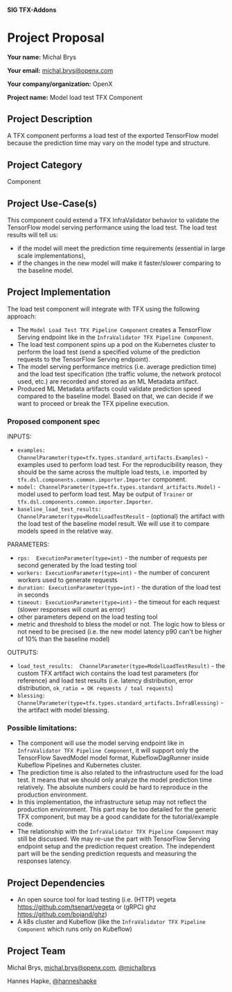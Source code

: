 #### SIG TFX-Addons
# Project Proposal

**Your name:** Michal Brys

**Your email:** michal.brys@openx.com

**Your company/organization:** OpenX

**Project name:** Model load test TFX Component

## Project Description
A TFX component performs a load test of the exported TensorFlow model because the prediction time may vary on the model type and structure.

## Project Category
Component

## Project Use-Case(s)
This component could extend a TFX InfraValidator behavior to validate the TensorFlow model serving performance using the load test.
The load test results will tell us:
* if the model will meet the prediction time requirements (essential in large scale implementations),
* if the changes in the new model will make it faster/slower comparing to the baseline model.

## Project Implementation
The load test component will integrate with TFX using the following approach:
* The `Model Load Test TFX Pipeline Component` creates a TensorFlow Serving endpoint like in the `InfraValidator TFX Pipeline Component`.
* The load test component spins up a pod on the Kubernetes cluster to perform the load test (send a specified volume of the prediction requests to the TensorFlow Serving endpoint).
* The model serving performance metrics (i.e. average prediction time) and the load test specification (the traffic volume, the network protocol used, etc.) are recorded and stored as an ML Metadata artifact.
* Produced ML Metadata artifacts could validate prediction speed compared to the baseline model. Based on that, we can decide if we want to proceed or break the TFX pipeline execution.

### Proposed component spec

INPUTS:
* `examples: ChannelParameter(type=tfx.types.standard_artifacts.Examples)` - examples used to perform load test. For the reproducibility reason, they should be the same across the multiple load tests, i.e. imported by `tfx.dsl.components.common.importer.Importer` component.
* `model: ChannelParameter(type=tfx.types.standard_artifacts.Model)` - model used to perform load test. May be output of `Trainer` or `tfx.dsl.components.common.importer.Importer`.
* `baseline_load_test_results:  ChannelParameter(type=ModelLoadTestResult` - (optional) the artifact with the load test of the baseline model result. We will use it to compare models speed in the relative way.

PARAMETERS:
* `rps:  ExecutionParameter(type=int)` - the number of requests per second generated by the load testing tool
* `workers: ExecutionParameter(type=int)` - the number of concurent workers used to generate requests
* `duration: ExecutionParameter(type=int)` - the duration of the load test in seconds
* `timeout: ExecutionParameter(type=int)` - the timeout for each request (slower responses will count as error)
* other parameters depend on the load testing tool
* metric and threshold to bless the model or not. The logic how to bless or not need to be precised (i.e. the new model latency p90 can't be higher of 10% than the baseline model)

OUTPUTS:
* `load_test_results:  ChannelParameter(type=ModelLoadTestResult)` - the custom TFX artifact wich contains the load test parameters (for reference) and load test results (i.e. latency distribution, error distribution, `ok_ratio = OK requests / toal requests`)
* `blessing: ChannelParameter(type=tfx.types.standard_artifacts.InfraBlessing)` - the artifact with model blessing. 

### Possible limitations:
* The component will use the model serving endpoint like in `InfraValidator TFX Pipeline Component`, it will support only the TensorFlow SavedModel model format, KubeflowDagRunner inside Kubeflow Pipelines and Kubernetes cluster.
* The prediction time is also related to the infrastructure used for the load test. It means that we should only analyze the model prediction time relatively. The absolute numbers could be hard to reproduce in the production environment.
* In this implementation, the infrastructure setup may not reflect the production environment. This part may be too detailed for the generic TFX component, but may be a good candidate for the tutorial/example code.
* The relationship with the `InfraValidator TFX Pipeline Component` may still be discussed. We may re-use the part with TensorFlow Serving endpoint setup and the prediction request creation. The independent part will be the sending prediction requests and measuring the responses latency.

## Project Dependencies
- An open source tool for load testing (i.e. (HTTP) vegeta https://github.com/tsenart/vegeta or (gRPC) ghz https://github.com/bojand/ghz)
- A k8s cluster and Kubeflow (like the `InfraValidator TFX Pipeline Component` which runs only on Kubeflow)

## Project Team
Michal Brys, michal.brys@openx.com, [@michalbrys](https://github.com/michalbrys)
  
Hannes Hapke, [@hanneshapke](https://github.com/hanneshapke)
